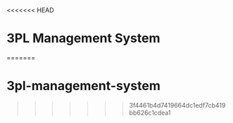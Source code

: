 <<<<<<< HEAD
# 3PL Management System
=======
# 3pl-management-system
>>>>>>> 3f4461b4d7419664dc1edf7cb419bb626c1cdea1
